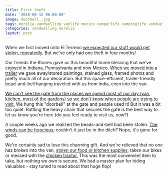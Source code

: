 ```yaml
---
title: First theft
date: '2018-08-12 06:00:00'
image: doorbell_.jpg
tags: morelia vandwelling vanlife mexico camperlife campinglife vandweller
categories: vandwelling morelia
layout: post
---
```


When we first moved onto El Terreno [we expected our stuff would get stolen, repeatedly.](https://reverdecer.annalisagross.com/2018/04/17/en-el-terreno/) But we've only had one theft in four months!

Our friends the Khares gave us this beautiful home blessing that we've enjoyed in Indiana, Pennsylvania and now Mexico. [When we moved into a trailer](https://reverdecer.annalisagross.com/2018/08/07/were-stuck/) we gave away/stored paintings, stained glass, framed photos and pretty much all of our decoration. But this space-efficient, trailer-friendly bead-and-bell hanging traveled with us from India, even into the van.

[We can't see the gate from the places we spend most of our day (van, kitchen, most of the gardens) so we don't know when people are trying to visit.](https://reverdecer.annalisagross.com/2018/04/19/good-dogs-make-good-neighbors/) We hung this "doorbell" at the gate and people used it! But it was a bit too quiet. Rattling the heavy chain that secures the gate is the best way to let us know you're here (do you feel ready to visit us, now?)

A couple weeks ago we realized the beads-and-bell had been stolen. [The winds can be ferocious](https://reverdecer.annalisagross.com/2018/07/05/wind/); couldn't it just be in the ditch? Nope, it's gone for good.

We're certainly sad to lose this charming gift. And we're relieved that no one has broken into the van, [stolen our food or kitchen supplies](https://reverdecer.annalisagross.com/2018/06/30/rustico/), taken our bikes or messed with the [chicken tractor.](https://reverdecer.annalisagross.com/2018/07/25/chicken-care/) This was the most convenient item to take, but nothing we own is secure. We had a master plan for hiding valuables - stay tuned to read about that huge flop!